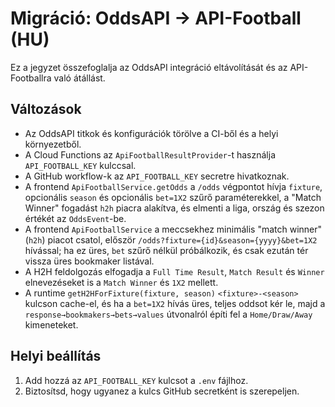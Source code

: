 # Migráció: OddsAPI → API-Football (HU)

Ez a jegyzet összefoglalja az OddsAPI integráció eltávolítását és az API-Footballra való átállást.

## Változások
- Az OddsAPI titkok és konfigurációk törölve a CI-ből és a helyi környezetből.
- A Cloud Functions az `ApiFootballResultProvider`-t használja `API_FOOTBALL_KEY` kulccsal.
- A GitHub workflow-k az `API_FOOTBALL_KEY` secretre hivatkoznak.
- A frontend `ApiFootballService.getOdds` a `/odds` végpontot hívja `fixture`, opcionális `season` és opcionális `bet=1X2` szűrő paraméterekkel, a "Match Winner" fogadást `h2h` piacra alakítva, és elmenti a liga, ország és szezon értékét az `OddsEvent`-be.
- A frontend `ApiFootballService` a meccsekhez minimális "match winner" (`h2h`) piacot csatol, először `/odds?fixture={id}&season={yyyy}&bet=1X2` hívással; ha ez üres, `bet` szűrő nélkül próbálkozik, és csak ezután tér vissza üres bookmaker listával.
- A H2H feldolgozás elfogadja a `Full Time Result`, `Match Result` és `Winner` elnevezéseket is a `Match Winner` és `1X2` mellett.
- A runtime `getH2HForFixture(fixture, season)` `<fixture>-<season>` kulcson cache-el, és ha a `bet=1X2` hívás üres, teljes oddsot kér le, majd a `response→bookmakers→bets→values` útvonalról építi fel a `Home/Draw/Away` kimeneteket.

## Helyi beállítás
1. Add hozzá az `API_FOOTBALL_KEY` kulcsot a `.env` fájlhoz.
2. Biztosítsd, hogy ugyanez a kulcs GitHub secretként is szerepeljen.
